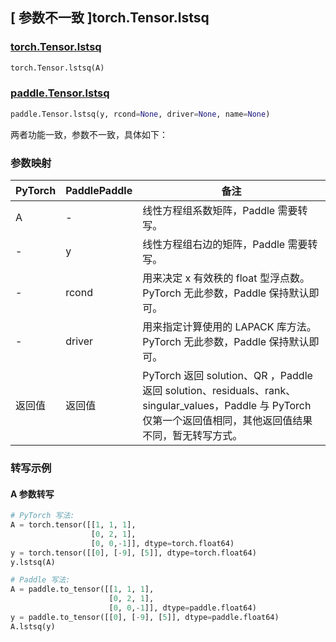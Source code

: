 ## [ 参数不一致 ]torch.Tensor.lstsq

### [torch.Tensor.lstsq](https://pytorch.org/docs/1.9.0/generated/torch.Tensor.lstsq.html?highlight=torch%20tensor%20lstsq#torch.Tensor.lstsq)

```python
torch.Tensor.lstsq(A)
```

### [paddle.Tensor.lstsq]()

```python
paddle.Tensor.lstsq(y, rcond=None, driver=None, name=None)
```

两者功能一致，参数不一致，具体如下：

### 参数映射

| PyTorch | PaddlePaddle | 备注                                                                                            |
| ------- | ------------ | ----------------------------------------------------------------------------------------------- |
| A       | -            | 线性方程组系数矩阵，Paddle 需要转写。                                                           |
| -       | y            | 线性方程组右边的矩阵，Paddle 需要转写。                                                         |
| -       | rcond        | 用来决定 x 有效秩的 float 型浮点数。PyTorch 无此参数，Paddle 保持默认即可。                     |
| -       | driver       | 用来指定计算使用的 LAPACK 库方法。PyTorch 无此参数，Paddle 保持默认即可。                       |
| 返回值  | 返回值       | PyTorch 返回 solution、QR ，Paddle 返回 solution、residuals、rank、 singular_values，Paddle 与 PyTorch 仅第一个返回值相同，其他返回值结果不同，暂无转写方式。 |

### 转写示例

#### A 参数转写

```python
# PyTorch 写法:
A = torch.tensor([[1, 1, 1],
                  [0, 2, 1],
                  [0, 0,-1]], dtype=torch.float64)
y = torch.tensor([[0], [-9], [5]], dtype=torch.float64)
y.lstsq(A)

# Paddle 写法:
A = paddle.to_tensor([[1, 1, 1],
                      [0, 2, 1],
                      [0, 0,-1]], dtype=paddle.float64)
y = paddle.to_tensor([[0], [-9], [5]], dtype=paddle.float64)
A.lstsq(y)
```
